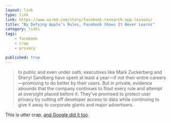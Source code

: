 ```yaml
---
layout: link
type: link
link: https://www.wired.com/story/facebook-research-app-lessons/
title: "By Defying Apple’s Rules, Facebook Shows It Never Learns"
category: links
tags: 
    - facebook
    - crap
    - privacy

published: true
---
```


> In public and even under oath, executives like Mark Zuckerberg and Sheryl Sandberg have spent at least a year—if not their entire careers—promising to do better by their users. But in private, evidence abounds that the company continues to flout every rule and attempt at oversight placed before it. They've promised to protect user privacy by cutting off developer access to data while continuing to give it away to corporate giants and major advertisers.

This is utter crap, [and Google did it too](https://techcrunch.com/2019/01/30/googles-also-peddling-a-data-collector-through-apples-back-door/).
